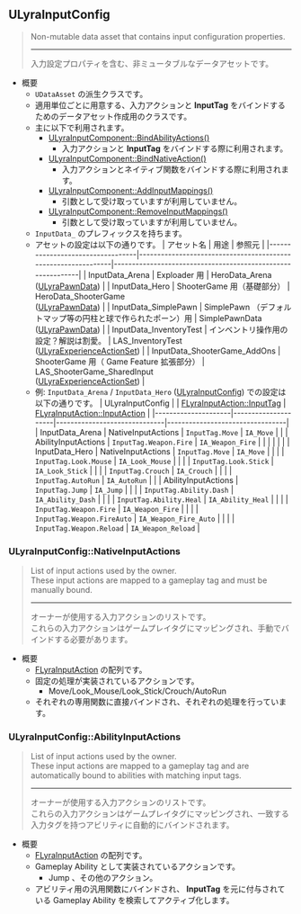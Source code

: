 ## ULyraInputConfig

> Non-mutable data asset that contains input configuration properties.
> 
> ----
> 入力設定プロパティを含む、非ミュータブルなデータアセットです。

* 概要
	* `UDataAsset` の派生クラスです。
	* 適用単位ごとに用意する、入力アクションと **InputTag** をバインドするためのデータアセット作成用のクラスです。
	* 主に以下で利用されます。
		* [ULyraInputComponent::BindAbilityActions()] 
			* 入力アクションと **InputTag** をバインドする際に利用されます。
		* [ULyraInputComponent::BindNativeAction()] 
			* 入力アクションとネイティブ関数をバインドする際に利用されます。
		* [ULyraInputComponent::AddInputMappings()] 
			* 引数として受け取っていますが利用していません。
		* [ULyraInputComponent::RemoveInputMappings()]
			* 引数として受け取っていますが利用していません。
	* `InputData_` のプレフィックスを持ちます。
	* アセットの設定は以下の通りです。
		| アセット名                       | 用途                                                          | 参照元                                                      |
		|----------------------------------|---------------------------------------------------------------|-------------------------------------------------------------|
		| InputData_Arena                  | Exploader 用                                                  | HeroData_Arena<br>([ULyraPawnData])                         |
		| InputData_Hero                   | ShooterGame 用（基礎部分）                                    | HeroData_ShooterGame<br>([ULyraPawnData])                   |
		| InputData_SimplePawn             | SimplePawn （デフォルトマップ等の円柱と球で作られたポーン）用 | SimplePawnData<br>([ULyraPawnData])                         |
		| InputData_InventoryTest          | インベントリ操作用の設定？解説は割愛。                        | LAS_InventoryTest<br>([ULyraExperienceActionSet])           |
		| InputData_ShooterGame_AddOns     | ShooterGame 用（ Game Feature 拡張部分）                      | LAS_ShooterGame_SharedInput<br>([ULyraExperienceActionSet]) |
	* 例: `InputData_Arena` / `InputData_Hero` ([ULyraInputConfig]) での設定は以下の通りです。
		| ULyraInputConfig    |                     | [FLyraInputAction::InputTag] | [FLyraInputAction::InputAction] |
		|---------------------|---------------------|------------------------------|---------------------------------|
		| InputData_Arena     | NativeInputActions  | `InputTag.Move`              | `IA_Move`                       |
		|                     | AbilityInputActions | `InputTag.Weapon.Fire`       | `IA_Weapon_Fire`                |
		|                     |                     |                              |                                 |
		| InputData_Hero      | NativeInputActions  | `InputTag.Move`              | `IA_Move`                       |
		|                     |                     | `InputTag.Look.Mouse`        | `IA_Look_Mouse`                 |
		|                     |                     | `InputTag.Look.Stick`        | `IA_Look_Stick`                 |
		|                     |                     | `InputTag.Crouch`            | `IA_Crouch`                     |
		|                     |                     | `InputTag.AutoRun`           | `IA_AutoRun`                    |
		|                     | AbilityInputActions | `InputTag.Jump`              | `IA_Jump`                       |
		|                     |                     | `InputTag.Ability.Dash`      | `IA_Ability_Dash`               |
		|                     |                     | `InputTag.Ability.Heal`      | `IA_Ability_Heal`               |
		|                     |                     | `InputTag.Weapon.Fire`       | `IA_Weapon_Fire`                |
		|                     |                     | `InputTag.Weapon.FireAuto`   | `IA_Weapon_Fire_Auto`           |
		|                     |                     | `InputTag.Weapon.Reload`     | `IA_Weapon_Reload`              |


### ULyraInputConfig::NativeInputActions

> List of input actions used by the owner.  
> These input actions are mapped to a gameplay tag and must be manually bound.  
> 
> ----
> オーナーが使用する入力アクションのリストです。  
> これらの入力アクションはゲームプレイタグにマッピングされ、手動でバインドする必要があります。  

* 概要
	* [FLyraInputAction] の配列です。
	* 固定の処理が実装されているアクションです。
		* Move/Look_Mouse/Look_Stick/Crouch/AutoRun
	* それぞれの専用関数に直接バインドされ、それぞれの処理を行っています。

### ULyraInputConfig::AbilityInputActions

> List of input actions used by the owner.  
> These input actions are mapped to a gameplay tag and are automatically bound to abilities with matching input tags.  
> 
> ----
> オーナーが使用する入力アクションのリストです。  
> これらの入力アクションはゲームプレイタグにマッピングされ、一致する入力タグを持つアビリティに自動的にバインドされます。  

* 概要
	* [FLyraInputAction] の配列です。
	* Gameplay Ability として実装されているアクションです。
		* Jump 、その他のアクション。
	* アビリティ用の汎用関数にバインドされ、 **InputTag** を元に付与されている Gameplay Ability を検索してアクティブ化します。


<!--- ページ内のリンク --->

<!--- 自前の画像へのリンク --->

<!--- generated --->
[ULyraExperienceActionSet]: ../../Lyra/Experience/ULyraExperienceActionSet.md#ulyraexperienceactionset
[FLyraInputAction]: ../../Lyra/Input/FLyraInputAction.md#flyrainputaction
[FLyraInputAction::InputAction]: ../../Lyra/Input/FLyraInputAction.md#flyrainputactioninputaction
[FLyraInputAction::InputTag]: ../../Lyra/Input/FLyraInputAction.md#flyrainputactioninputtag
[ULyraInputComponent::AddInputMappings()]: ../../Lyra/Input/ULyraInputComponent.md#ulyrainputcomponentaddinputmappings
[ULyraInputComponent::RemoveInputMappings()]: ../../Lyra/Input/ULyraInputComponent.md#ulyrainputcomponentremoveinputmappings
[ULyraInputComponent::BindNativeAction()]: ../../Lyra/Input/ULyraInputComponent.md#ulyrainputcomponentbindnativeaction
[ULyraInputComponent::BindAbilityActions()]: ../../Lyra/Input/ULyraInputComponent.md#ulyrainputcomponentbindabilityactions
[ULyraInputConfig]: ../../Lyra/Input/ULyraInputConfig.md#ulyrainputconfig
[ULyraPawnData]: ../../Lyra/PawnSetting/ULyraPawnData.md#ulyrapawndata
